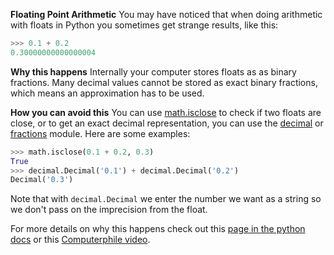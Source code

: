 **Floating Point Arithmetic**
You may have noticed that when doing arithmetic with floats in Python you sometimes get strange results, like this:
```python
>>> 0.1 + 0.2
0.30000000000000004
```
**Why this happens**
Internally your computer stores floats as as binary fractions. Many decimal values cannot be stored as exact binary fractions, which means an approximation has to be used.

**How you can avoid this**
 You can use [math.isclose](https://docs.python.org/3/library/math.html#math.isclose) to check if two floats are close, or to get an exact decimal representation, you can use the [decimal](https://docs.python.org/3/library/decimal.html) or [fractions](https://docs.python.org/3/library/fractions.html) module. Here are some examples:
```python
>>> math.isclose(0.1 + 0.2, 0.3)
True
>>> decimal.Decimal('0.1') + decimal.Decimal('0.2')
Decimal('0.3')
```
Note that with `decimal.Decimal` we enter the number we want as a string so we don't pass on the imprecision from the float.

For more details on why this happens check out this [page in the python docs](https://docs.python.org/3/tutorial/floatingpoint.html) or this [Computerphile video](https://www.youtube.com/watch/PZRI1IfStY0).
